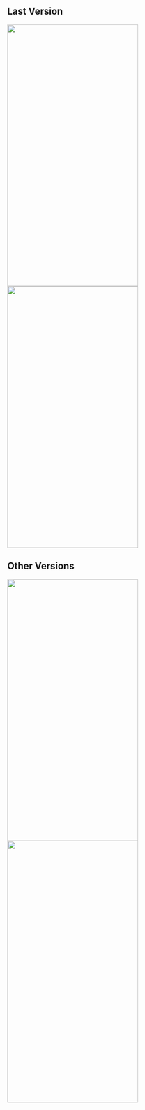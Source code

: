 
## Last Version
<img src="https://user-images.githubusercontent.com/45822686/134812115-f0d7bd17-112c-4778-9b5b-36923c0033ae.png" width="300" height="600"> <img src="https://user-images.githubusercontent.com/45822686/134812128-dea09ea1-1364-40d8-a397-54f867858601.png" width="300" height="600">


## Other Versions
<img src="https://user-images.githubusercontent.com/45822686/134784461-862a07f9-1a1d-4730-8737-d36a117776dc.png" width="300" height="600">  <img src="https://user-images.githubusercontent.com/45822686/134784462-11adb53d-68ab-4a4e-b616-bcdb79ea3d53.png" width="300" height="600">

 
